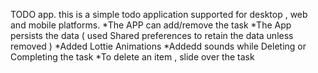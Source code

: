 TODO app.
this is a simple todo application supported for desktop , web and mobile platforms.
*The APP can add/remove the task
*The App persists the data ( used Shared preferences to retain the data unless removed )
*Added Lottie Animations
*Addedd sounds while Deleting or Completing the task
*To delete an item , slide over the task
